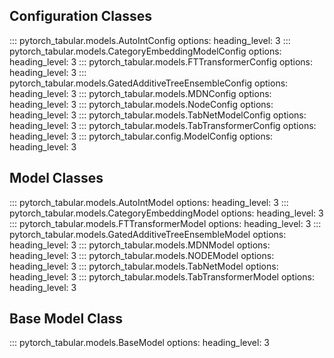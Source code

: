 ## Configuration Classes

::: pytorch_tabular.models.AutoIntConfig
    options:
            heading_level: 3
::: pytorch_tabular.models.CategoryEmbeddingModelConfig
    options:
            heading_level: 3
::: pytorch_tabular.models.FTTransformerConfig
    options:
            heading_level: 3
::: pytorch_tabular.models.GatedAdditiveTreeEnsembleConfig
    options:
            heading_level: 3
::: pytorch_tabular.models.MDNConfig
    options:
            heading_level: 3
::: pytorch_tabular.models.NodeConfig
    options:
            heading_level: 3
::: pytorch_tabular.models.TabNetModelConfig
    options:
            heading_level: 3
::: pytorch_tabular.models.TabTransformerConfig
    options:
            heading_level: 3
::: pytorch_tabular.config.ModelConfig
    options:
            heading_level: 3

## Model Classes

::: pytorch_tabular.models.AutoIntModel
    options:
            heading_level: 3
::: pytorch_tabular.models.CategoryEmbeddingModel
    options:
            heading_level: 3
::: pytorch_tabular.models.FTTransformerModel
    options:
            heading_level: 3
::: pytorch_tabular.models.GatedAdditiveTreeEnsembleModel
    options:
            heading_level: 3
::: pytorch_tabular.models.MDNModel
    options:
            heading_level: 3
::: pytorch_tabular.models.NODEModel
    options:
            heading_level: 3
::: pytorch_tabular.models.TabNetModel
    options:
            heading_level: 3
::: pytorch_tabular.models.TabTransformerModel
    options:
            heading_level: 3

## Base Model Class
::: pytorch_tabular.models.BaseModel
    options:
            heading_level: 3
